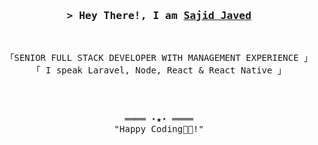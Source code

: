 <!-- Intro  -->
<h3 align="center">
        <samp>&gt; Hey There!, I am
                <b><a target="_blank" href="https://sajidjaved.com/">Sajid Javed</a></b>
        </samp>
</h3>
<br>

<p align="center">
        <!-- Organisation  -->
        <samp>
                「SENIOR FULL STACK DEVELOPER WITH MANAGEMENT EXPERIENCE 」
                <br>
                「 I speak Laravel, Node, React & React Native 」
                <br>
                <br>
        </samp>
</p>
<br>

<!-- Footer -->
<samp>
    <p align="center">
        ════ ⋆★⋆ ════
        <br>
        "Happy Coding👨‍💻!"
    </p>
</samp>

